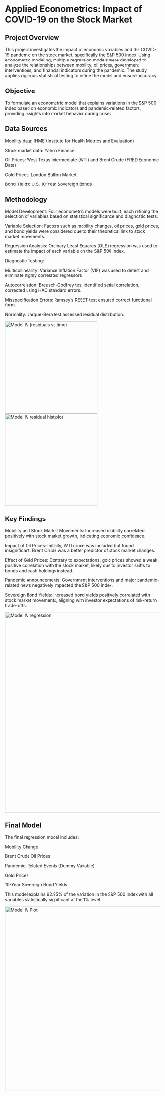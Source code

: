 # Applied Econometrics: Impact of COVID-19 on the Stock Market


## Project Overview

This project investigates the impact of economic variables and the COVID-19 pandemic on the stock market, specifically the S&P 500 index. Using econometric modeling, multiple regression models were developed to analyze the relationships between mobility, oil prices, government interventions, and financial indicators during the pandemic. The study applies rigorous statistical testing to refine the model and ensure accuracy.


## Objective

To formulate an econometric model that explains variations in the S&P 500 index based on economic indicators and pandemic-related factors, providing insights into market behavior during crises.


## Data Sources

Mobility data: IHME (Institute for Health Metrics and Evaluation)

Stock market data: Yahoo Finance

Oil Prices: West Texas Intermediate (WTI) and Brent Crude (FRED Economic Data)

Gold Prices: London Bullion Market

Bond Yields: U.S. 10-Year Sovereign Bonds


## Methodology

Model Development: Four econometric models were built, each refining the selection of variables based on statistical significance and diagnostic tests.

Variable Selection: Factors such as mobility changes, oil prices, gold prices, and bond yields were considered due to their theoretical link to stock market movements.

Regression Analysis: Ordinary Least Squares (OLS) regression was used to estimate the impact of each variable on the S&P 500 index.

Diagnostic Testing:

Multicollinearity: Variance Inflation Factor (VIF) was used to detect and eliminate highly correlated regressors.

Autocorrelation: Breusch-Godfrey test identified serial correlation, corrected using HAC standard errors.

Misspecification Errors: Ramsey’s RESET test ensured correct functional form.

Normality: Jarque-Bera test assessed residual distribution.

<img width="300" alt="Model IV (residuals vs time)" src="https://github.com/user-attachments/assets/bf98d63a-492b-491f-9aca-fda0be3ab43e" />  <img width="300" alt="Model IV residual hist plot" src="https://github.com/user-attachments/assets/d4df1ec9-e65b-4fa9-926d-d650506319a8" />




## Key Findings

Mobility and Stock Market Movements: Increased mobility correlated positively with stock market growth, indicating economic confidence.

Impact of Oil Prices: Initially, WTI crude was included but found insignificant. Brent Crude was a better predictor of stock market changes.

Effect of Gold Prices: Contrary to expectations, gold prices showed a weak positive correlation with the stock market, likely due to investor shifts to bonds and cash holdings instead.

Pandemic Announcements: Government interventions and major pandemic-related news negatively impacted the S&P 500 index.

Sovereign Bond Yields: Increased bond yields positively correlated with stock market movements, aligning with investor expectations of risk-return trade-offs.

<img width="651" alt="Model IV regression" src="https://github.com/user-attachments/assets/8bf54ad8-027a-4736-9a80-84b6654701cd" />


## Final Model

The final regression model includes:

Mobility Change

Brent Crude Oil Prices

Pandemic-Related Events (Dummy Variable)

Gold Prices

10-Year Sovereign Bond Yields

This model explains 92.95% of the variation in the S&P 500 index with all variables statistically significant at the 1% level.

<img width="600" alt="Model IV Plot" src="https://github.com/user-attachments/assets/317d1ba7-662e-4403-b5ef-045d4ebb5b8e" />

